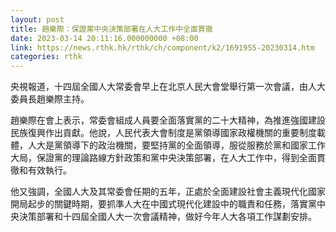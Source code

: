 ```yaml
---
layout: post
title: 趙樂際：保證黨中央決策部署在人大工作中全面貫徹
date: 2023-03-14 20:11:16.000000000 +08:00
link: https://news.rthk.hk/rthk/ch/component/k2/1691955-20230314.htm
categories: rthk
---
```


央視報道，十四屆全國人大常委會早上在北京人民大會堂舉行第一次會議，由人大委員長趙樂際主持。

趙樂際在會上表示，常委會組成人員要全面落實黨的二十大精神，為推進強國建設民族復興作出貢獻。他說，人民代表大會制度是黨領導國家政權機關的重要制度載體，人大是黨領導下的政治機關，要堅持黨的全面領導，服從服務於黨和國家工作大局，保證黨的理論路線方針政策和黨中央決策部署，在人大工作中，得到全面貫徹和有效執行。

他又強調，全國人大及其常委會任期的五年，正處於全面建設社會主義現代化國家開局起步的關鍵時期，要抓準人大在中國式現代化建設中的職責和任務，落實黨中央決策部署和十四屆全國人大一次會議精神，做好今年人大各項工作謀劃安排。
